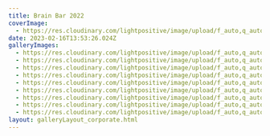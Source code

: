 ```yaml
---
title: Brain Bar 2022
coverImage:
  - https://res.cloudinary.com/lightpositive/image/upload/f_auto,q_auto/v1676555649/uploads/T-Mobile_Globus%20konzervgy%C3%A1r%202022/KIOSK-Max%20and%20Future-HPE%20kar%C3%A1csony%202022/Brain%20Bar%202022/309827835_2527775330697944_8715186633043173801_n.jpg
date: 2023-02-16T13:53:26.024Z
galleryImages:
  - https://res.cloudinary.com/lightpositive/image/upload/f_auto,q_auto/v1676555650/uploads/T-Mobile_Globus%20konzervgy%C3%A1r%202022/KIOSK-Max%20and%20Future-HPE%20kar%C3%A1csony%202022/Brain%20Bar%202022/brain_bar_szeptember_30_magyar_zene_h%C3%A1za.jpg
  - https://res.cloudinary.com/lightpositive/image/upload/f_auto,q_auto/v1676555650/uploads/T-Mobile_Globus%20konzervgy%C3%A1r%202022/KIOSK-Max%20and%20Future-HPE%20kar%C3%A1csony%202022/Brain%20Bar%202022/309846761_2527775860697891_4058881337425575808_n.jpg
  - https://res.cloudinary.com/lightpositive/image/upload/f_auto,q_auto/v1676555650/uploads/T-Mobile_Globus%20konzervgy%C3%A1r%202022/KIOSK-Max%20and%20Future-HPE%20kar%C3%A1csony%202022/Brain%20Bar%202022/309977535_2527774780697999_4850156938372346142_n.jpg
  - https://res.cloudinary.com/lightpositive/image/upload/f_auto,q_auto/v1676555649/uploads/T-Mobile_Globus%20konzervgy%C3%A1r%202022/KIOSK-Max%20and%20Future-HPE%20kar%C3%A1csony%202022/Brain%20Bar%202022/309834557_2527774087364735_4753265937085639474_n.jpg
  - https://res.cloudinary.com/lightpositive/image/upload/f_auto,q_auto/v1676555649/uploads/T-Mobile_Globus%20konzervgy%C3%A1r%202022/KIOSK-Max%20and%20Future-HPE%20kar%C3%A1csony%202022/Brain%20Bar%202022/309690945_2527774310698046_4960184471221379696_n.jpg
  - https://res.cloudinary.com/lightpositive/image/upload/f_auto,q_auto/v1676555649/uploads/T-Mobile_Globus%20konzervgy%C3%A1r%202022/KIOSK-Max%20and%20Future-HPE%20kar%C3%A1csony%202022/Brain%20Bar%202022/309559077_2527776590697818_6337049110841150165_n.jpg
  - https://res.cloudinary.com/lightpositive/image/upload/f_auto,q_auto/v1676555649/uploads/T-Mobile_Globus%20konzervgy%C3%A1r%202022/KIOSK-Max%20and%20Future-HPE%20kar%C3%A1csony%202022/Brain%20Bar%202022/309778076_2527774837364660_4612348924037954823_n.jpg
  - https://res.cloudinary.com/lightpositive/image/upload/f_auto,q_auto/v1676555649/uploads/T-Mobile_Globus%20konzervgy%C3%A1r%202022/KIOSK-Max%20and%20Future-HPE%20kar%C3%A1csony%202022/Brain%20Bar%202022/309827835_2527775330697944_8715186633043173801_n.jpg
  - https://res.cloudinary.com/lightpositive/image/upload/f_auto,q_auto/v1676555649/uploads/T-Mobile_Globus%20konzervgy%C3%A1r%202022/KIOSK-Max%20and%20Future-HPE%20kar%C3%A1csony%202022/Brain%20Bar%202022/309700815_2527776377364506_1417227872203887718_n.jpg
layout: galleryLayout_corporate.html
---
```

